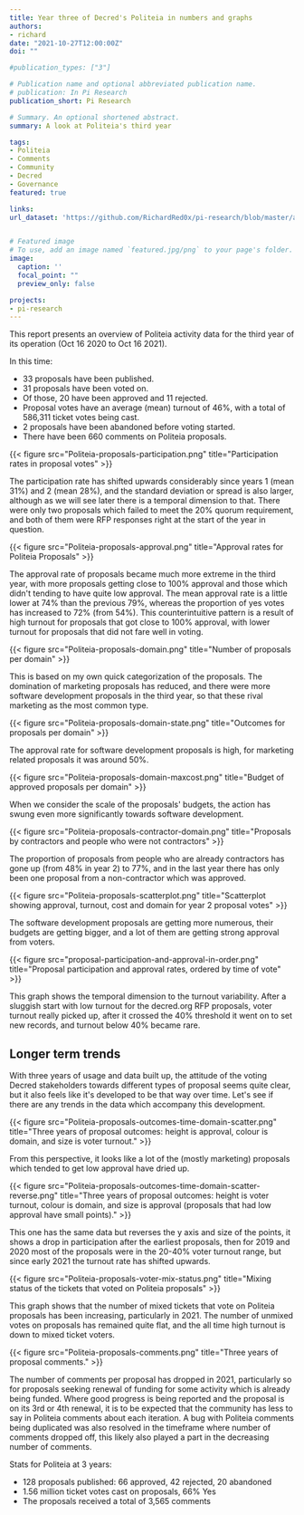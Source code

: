 ```yaml
---
title: Year three of Decred's Politeia in numbers and graphs
authors:
- richard
date: "2021-10-27T12:00:00Z"
doi: ""

#publication_types: ["3"]

# Publication name and optional abbreviated publication name.
# publication: In Pi Research
publication_short: Pi Research

# Summary. An optional shortened abstract.
summary: A look at Politeia's third year

tags:
- Politeia
- Comments
- Community
- Decred
- Governance
featured: true

links:
url_dataset: 'https://github.com/RichardRed0x/pi-research/blob/master/analysis/pi-at-3/Politeia-proposals-3years-coded.csv'


# Featured image
# To use, add an image named `featured.jpg/png` to your page's folder. 
image:
  caption: ''
  focal_point: ""
  preview_only: false

projects:
- pi-research
---
```

This report presents an overview of Politeia activity data for the third year of its operation (Oct 16 2020 to Oct 16 2021).

In this time: 

- 33 proposals have been published.
- 31 proposals have been voted on.
- Of those, 20 have been approved and 11 rejected.
- Proposal votes have an average (mean) turnout of 46%, with a total of 586,311 ticket votes being cast.
- 2 proposals have been abandoned before voting started.
- There have been 660 comments on Politeia proposals.

{{< figure src="Politeia-proposals-participation.png" title="Participation rates in proposal votes" >}}

The participation rate has shifted upwards considerably since years 1 (mean 31%) and 2 (mean 28%), and the standard deviation or spread is also larger, although as we will see later there is a temporal dimension to that. There were only two proposals which failed to meet the 20% quorum requirement, and both of them were RFP responses right at the start of the year in question. 

{{< figure src="Politeia-proposals-approval.png" title="Approval rates for Politeia Proposals" >}}

The approval rate of proposals became much more extreme in the third year, with more proposals getting close to 100% approval and those which didn't tending to have quite low approval. The mean approval rate is a little lower at 74% than the previous 79%, whereas the proportion of yes votes has increased to 72% (from 54%). This counterintuitive pattern is a result of high turnout for proposals that got close to 100% approval, with lower turnout for proposals that did not fare well in voting.

{{< figure src="Politeia-proposals-domain.png" title="Number of proposals per domain" >}}

This is based on my own quick categorization of the proposals. The domination of marketing proposals has reduced, and there were more software development proposals in the third year, so that these rival marketing as the most common type.

{{< figure src="Politeia-proposals-domain-state.png" title="Outcomes for proposals per domain" >}}

The approval rate for software development proposals is high, for marketing related proposals it was around 50%.

{{< figure src="Politeia-proposals-domain-maxcost.png" title="Budget of approved proposals per domain" >}}

When we consider the scale of the proposals' budgets, the action has swung even more significantly towards software development.

{{< figure src="Politeia-proposals-contractor-domain.png" title="Proposals by contractors and people who were not contractors" >}}

The proportion of proposals from people who are already contractors has gone up (from 48% in year 2) to 77%, and in the last year there has only been one proposal from a non-contractor which was approved.

{{< figure src="Politeia-proposals-scatterplot.png" title="Scatterplot showing approval, turnout, cost and domain for year 2 proposal votes" >}}

The software development proposals are getting more numerous, their budgets are getting bigger, and a lot of them are getting strong approval from voters.

{{< figure src="proposal-participation-and-approval-in-order.png" title="Proposal participation and approval rates, ordered by time of vote" >}}

This graph shows the temporal dimension to the turnout variability. After a sluggish start with low turnout for the decred.org RFP proposals, voter turnout really picked up, after it crossed the 40% threshold it went on to set new records, and turnout below 40% became rare.

## Longer term trends

With three years of usage and data built up, the attitude of the voting Decred stakeholders towards different types of proposal seems quite clear, but it also feels like it's developed to be that way over time. Let's see if there are any trends in the data which accompany this development.

{{< figure src="Politeia-proposals-outcomes-time-domain-scatter.png" title="Three years of proposal outcomes: height is approval, colour is domain, and size is voter turnout." >}}

From this perspective, it looks like a lot of the (mostly marketing) proposals which tended to get low approval have dried up.

{{< figure src="Politeia-proposals-outcomes-time-domain-scatter-reverse.png" title="Three years of proposal outcomes: height is voter turnout, colour is domain, and size is approval (proposals that had low approval have small points)." >}}

This one has the same data but reverses the y axis and size of the points, it shows a drop in participation after the earliest proposals, then for 2019 and 2020 most of the proposals were in the 20-40% voter turnout range, but since early 2021 the turnout rate has shifted upwards.

{{< figure src="Politeia-proposals-voter-mix-status.png" title="Mixing status of the tickets that voted on Politeia proposals" >}}

This graph shows that the number of mixed tickets that vote on Politeia proposals has been increasing, particularly in 2021. The number of unmixed votes on proposals has remained quite flat, and the all time high turnout is down to mixed ticket voters.

{{< figure src="Politeia-proposals-comments.png" title="Three years of proposal comments." >}}

The number of comments per proposal has dropped in 2021, particularly so for proposals seeking renewal of funding for some activity which is already being funded. Where good progress is being reported and the proposal is on its 3rd or 4th renewal, it is to be expected that the community has less to say in Politeia comments about each iteration. A bug with Politeia comments being duplicated was also resolved in the timeframe where number of comments dropped off, this likely also played a part in the decreasing number of comments.

Stats for Politeia at 3 years:

* 128 proposals published: 66 approved, 42 rejected, 20 abandoned
* 1.56 million ticket votes cast on proposals, 66% Yes
* The proposals received a total of 3,565 comments

